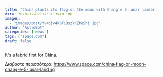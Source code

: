 ```yaml
---
title: "China plants its flag on the moon with Chang'e 5 lunar lander (photo, video)"
date: 2020-12-07T22:01:39+01:00
images:
  - "images/post/Yv4qjv4kbFzBszYKZMeShj.jpg"
author: "AstroBot"
categories: ["News"]
tags: ["space.com"]
draft: false
---
```


It's a fabric first for China. 

Διαβάστε περισσότερα: https://www.space.com/china-flag-on-moon-chang-e-5-lunar-landing
